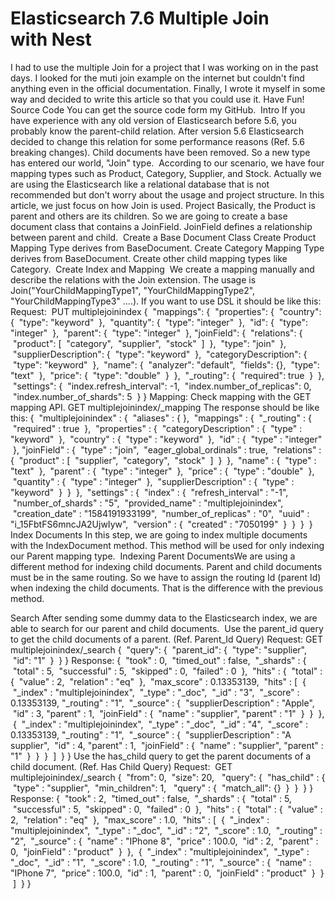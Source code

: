 <h1>Elasticsearch 7.6  Multiple Join with Nest</h1>
I had to use the multiple Join for a project that I was working on in the past days. I looked for the muti join example on the internet but couldn't find anything even in the official documentation. Finally, I wrote it myself in some way and decided to write this article so that you could use it. Have Fun!
Source Code
You can get the source code form my GitHub. 
Intro
If you have experience with any old version of Elasticsearch before 5.6, you probably know the parent-child relation. After version 5.6 Elasticsearch decided to change this relation for some performance reasons (Ref. 5.6 breaking changes). Child documents have been removed. So a new type has entered our world, "Join" type. 
According to our scenario, we have four mapping types such as Product, Category, Supplier, and Stock. Actually we are using the Elasticsearch like a relational database that is not recommended but don't worry about the usage and project structure. In this article, we just focus on how Join is used.
Project
Basically, the Product is parent and others are its children. So we are going to create a base document class that contains a JoinField. JoinField defines a relationship between parent and child. 
Create a Base Document Class
Create Product Mapping Type derives from BaseDocument.
Create Category Mapping Type derives from BaseDocument.
Create other child mapping types like Category. 
Create Index and Mapping 
We create a mapping manually and describe the relations with the Join extension. The usage is Join<YourParentMappingTypeHere>("YourChildMappingType1", "YourChildMappingType2", "YourChildMappingType3" ….).
If you want to use DSL it should be like this: 
Request: 
PUT multiplejoinindex
{
 "mappings": {
 "properties": {
 "country": {
 "type": "keyword"
 },
 "quantity": {
 "type": "integer"
 },
 "id": {
 "type": "integer"
 },
 "parent": {
 "type": "integer"
 },
 "joinField": {
 "relations": {
 "product": [
 "category",
 "supplier",
 "stock"
 ]
 },
 "type": "join"
 },
 "supplierDescription": {
 "type": "keyword"
 },
 "categoryDescription": {
 "type": "keyword"
 },
 "name": {
 "analyzer": "default",
 "fields": {},
 "type": "text"
 },
 "price": {
 "type": "double"
 }
 },
 "_routing": {
 "required": true
 }
 },
 "settings": {
 "index.refresh_interval": -1,
 "index.number_of_replicas": 0,
 "index.number_of_shards": 5
 }
}
Mapping:
Check mapping with the GET mapping API.
GET multiplejoinindex/_mapping
The response should be like this:
{
 "multiplejoinindex" : {
 "aliases" : { },
 "mappings" : {
 "_routing" : {
 "required" : true
 },
 "properties" : {
 "categoryDescription" : {
 "type" : "keyword"
 },
 "country" : {
 "type" : "keyword"
 },
 "id" : {
 "type" : "integer"
 },
 "joinField" : {
 "type" : "join",
 "eager_global_ordinals" : true,
 "relations" : {
 "product" : [
 "supplier",
 "category",
 "stock"
 ]
 }
 },
 "name" : {
 "type" : "text"
 },
 "parent" : {
 "type" : "integer"
 },
 "price" : {
 "type" : "double"
 },
 "quantity" : {
 "type" : "integer"
 },
 "supplierDescription" : {
 "type" : "keyword"
 }
 }
 },
 "settings" : {
 "index" : {
 "refresh_interval" : "-1",
 "number_of_shards" : "5",
 "provided_name" : "multiplejoinindex",
 "creation_date" : "1584191933199",
 "number_of_replicas" : "0",
 "uuid" : "i_15FbtFS6mncJA2UjwIyw",
 "version" : {
 "created" : "7050199"
 }
 }
 }
 }
Index Documents
In this step, we are going to index multiple documents with the IndexDocument method. This method will be used for only indexing our Parent mapping type. 
Indexing Parent DocumentsWe are using a different method for indexing child documents. Parent and child documents must be in the same routing. So we have to assign the routing Id (parent Id) when indexing the child documents. That is the difference with the previous method.


Search
After sending some dummy data to the Elasticsearch index, we are able to search for our parent and child documents. 
Use the parent_id query to get the child documents of a parent. (Ref. Parent_Id Query)
Request:
GET multiplejoinindex/_search
{
 "query": {
 "parent_id": {
 "type": "supplier",
 "id": "1"
 }
 }
}
Response:
{
 "took" : 0,
 "timed_out" : false,
 "_shards" : {
 "total" : 5,
 "successful" : 5,
 "skipped" : 0,
 "failed" : 0
 },
 "hits" : {
 "total" : {
 "value" : 2,
 "relation" : "eq"
 },
 "max_score" : 0.13353139,
 "hits" : [
 {
 "_index" : "multiplejoinindex",
 "_type" : "_doc",
 "_id" : "3",
 "_score" : 0.13353139,
 "_routing" : "1",
 "_source" : {
 "supplierDescription" : "Apple",
 "id" : 3,
 "parent" : 1,
 "joinField" : {
 "name" : "supplier",
 "parent" : "1"
 }
 }
 },
 {
 "_index" : "multiplejoinindex",
 "_type" : "_doc",
 "_id" : "4",
 "_score" : 0.13353139,
 "_routing" : "1",
 "_source" : {
 "supplierDescription" : "A supplier",
 "id" : 4,
 "parent" : 1,
 "joinField" : {
 "name" : "supplier",
 "parent" : "1"
 }
 }
 }
 ]
 }
}
Use the has_child query to get the parent documents of a child document. (Ref. Has Child Query)
Request: 
GET multiplejoinindex/_search
{
 "from": 0,
 "size": 20, 
 "query": {
 "has_child" : {
 "type" : "supplier",
 "min_children": 1, 
 "query" : {
 "match_all": {}
 }
 }
 }
}
Response:
{
 "took" : 2,
 "timed_out" : false,
 "_shards" : {
 "total" : 5,
 "successful" : 5,
 "skipped" : 0,
 "failed" : 0
 },
 "hits" : {
 "total" : {
 "value" : 2,
 "relation" : "eq"
 },
 "max_score" : 1.0,
 "hits" : [
 {
 "_index" : "multiplejoinindex",
 "_type" : "_doc",
 "_id" : "2",
 "_score" : 1.0,
 "_routing" : "2",
 "_source" : {
 "name" : "IPhone 8",
 "price" : 100.0,
 "id" : 2,
 "parent" : 0,
 "joinField" : "product"
 }
 },
 {
 "_index" : "multiplejoinindex",
 "_type" : "_doc",
 "_id" : "1",
 "_score" : 1.0,
 "_routing" : "1",
 "_source" : {
 "name" : "IPhone 7",
 "price" : 100.0,
 "id" : 1,
 "parent" : 0,
 "joinField" : "product"
 }
 }
 ]
 }
}
